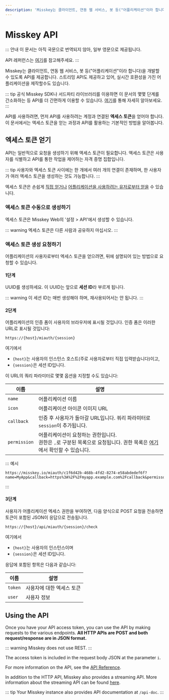 ```yaml
---
description: 'Misskey는 클라이언트, 연동 웹 서비스, 봇 등("어플리케이션"이라 합니다)을 개발할 수 있도록 API를 제공합니다.'
---
```


# Misskey API

::: 안내
이 문서는 아직 국문으로 번역되지 않아, 일부 영문으로 제공됩니다.

API 레퍼런스는 [여기](/docs/api/endpoints)를 참고해주세요.
:::

Misskey는 클라이언트, 연동 웹 서비스, 봇 등("어플리케이션"이라 합니다)을 개발할 수 있도록 API를 제공합니다.
스트리밍 API도 제공하고 있어, 실시간 호환성을 가진 어플리케이션을 제작할수도 있습니다.

::: tip
공식 Misskey SDK나 서드파티 라이브러리를 이용하면 이 문서의 몇몇 단계를 간소화하는 등 API를 더 간편하게 이용할 수 있습니다. [여기](TODO)를 통해 자세히 알아보세요.
:::

API를 사용하려면, 먼저 API를 사용하려는 계정과 연결된 **엑세스 토큰**을 얻어야 합니다.
이 문서에서는 엑세스 토큰을 얻는 과정과 API를 활용하는 기본적인 방법을 알아봅니다.

## 엑세스 토큰 얻기

API는 일반적으로 요청을 생성하기 위해 액세스 토큰이 필요합니다.
액세스 토큰은 사용자를 식별하고 API를 통한 작업을 제어하는 자격 증명 집합입니다.

::: tip
사용자와 엑세스 토큰 사이에는 한 개에서 여러 개의 연결이 존재하며, 한 사용자가 여러 엑세스 토큰을 생성하는 것도 가능합니다.
:::

엑세스 토큰은 손쉽게 [직접 얻거나](#엑세스-토큰-수동으로-생성하기) [어플리케이션을 사용하려는 유저로부터 얻을](#엑세스-토큰-생성-요청하기) 수 있습니다.

### 엑세스 토큰 수동으로 생성하기

엑세스 토큰은 Misskey Web의 '설정 > API'에서 생성할 수 있습니다.

::: warning
엑세스 토큰은 다른 사람과 공유하지 마십시오.
:::

### 엑세스 토큰 생성 요청하기

어플리케이션의 사용자로부터 엑세스 토큰을 얻으려면, 뒤에 설명되어 있는 방법으로 요청할 수 있습니다.

#### 1단계

UUID를 생성하세요. 이 UUID는 앞으로 **세션 ID**라 부르게 됩니다.

::: warning
이 세션 ID는 매번 생성해야 하며, 재사용되어서는 안 됩니다.
:::

#### 2단계

어플리케이션의 인증 폼이 사용자의 브라우저에 표시될 것입니다. 인증 폼은 이러한 URL로 표시될 것입니다:

```:no-line-numbers
https://{host}/miauth/{session}
```

여기에서

- `{host}`는 사용자의 인스턴스 호스트(주로 사용자로부터 직접 입력받습니다)이고,
- `{session}`은 세션 ID입니다.

이 URL의 쿼리 파라미터로 몇몇 옵션을 지정할 수도 있습니다:

| 이름         | 설명                                                                                                                             |
| ------------ | -------------------------------------------------------------------------------------------------------------------------------- |
| `name`       | 어플리케이션 이름                                                                                                                |
| `icon`       | 어플리케이션 아이콘 이미지 URL                                                                                                   |
| `callback`   | 인증 후 사용자가 돌아갈 URL입니다. 쿼리 파라미터로 `session`이 추가됩니다.                                                       |
| `permission` | 어플리케이션이 요청하는 권한입니다.<br>권한은 `,`로 구분된 목록으로 요청됩니다. 권한 목록은 [여기](TODO)에서 확인할 수 있습니다. |

::: 예시

```:no-line-numbers
https://misskey.io/miauth/c1f6d42b-468b-4fd2-8274-e58abdedef6f?name=MyApp&callback=https%3A%2F%2Fmyapp.example.com%2Fcallback&permisson=write:notes,write:following,read:drive
```

:::

#### 3단계

사용자가 어플리케이션 엑세스 권한을 부여하면, 다음 양식으로 POST 요청을 전송하면 토큰이 포함된 JSON이 응답으로 전송됩니다.

```:no-line-numbers
https://{host}/api/miauth/{session}/check
```

여기에서

- `{host}`는 사용자의 인스턴스이며
- `{session}`은 세션 ID입니다.

응답에 포함된 항목은 다음과 같습니다:

| 이름    | 설명                      |
| ------- | ------------------------- |
| `token` | 사용자에 대한 엑세스 토큰 |
| `user`  | 사용자 정보               |

## Using the API

Once you have your API access token, you can use the API by making requests to the various endpoints.
**All HTTP APIs are POST and both request/response are in JSON format.**

::: warning
Misskey does not use REST.
:::

The access token is included in the request body JSON at the parameter `i`.

For more information on the API, see the [API Reference](TODO).

In addition to the HTTP API, Misskey also provides a streaming API. More information about the streaming API can be found [here](./streaming/).

::: tip
Your Misskey instance also provides API documentation at `/api-doc`.
:::
